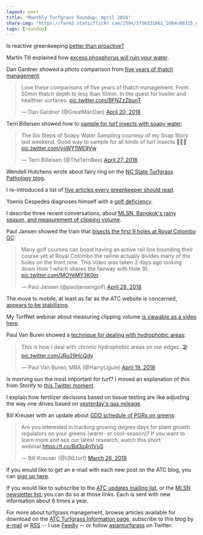 ```yaml
---
layout: post
title: "Monthly Turfgrass Roundup: April 2018"
share-img: "https://farm3.staticflickr.com/2594/3756331061_2d64c60315_o_d.jpg"
tags: [roundup]
---
```


Is reactive greenkeeping [better than proactive?](http://www.asianturfgrass.com/2018-04-01-is-reactive-better-than-proactive/)

Martin Till explained how [excess phosphorus will ruin your water](https://dcsturf.wordpress.com/2018/04/23/how-excess-phosphorus-will-ruin-your-water/).

Dan Gardner showed a photo comparison from [five years of thatch management](https://twitter.com/GreatManDan/status/987278520660312065):

<blockquote class="twitter-tweet" data-lang="en"><p lang="en" dir="ltr">Love these comparisons of five years of thatch management. From 50mm thatch depth to less than 10mm. In the quest for livelier and healthier surfaces. <a href="https://t.co/BFNZzZbunT">pic.twitter.com/BFNZzZbunT</a></p>&mdash; Dan Gardner (@GreatManDan) <a href="https://twitter.com/GreatManDan/status/987278520660312065?ref_src=twsrc%5Etfw">April 20, 2018</a></blockquote>
<script async src="https://platform.twitter.com/widgets.js" charset="utf-8"></script>

Terri Billeisen showed how to [sample for turf insects with soapy water](https://twitter.com/TheTerriBee/status/989866093358481408):

<blockquote class="twitter-video" data-lang="en"><p lang="en" dir="ltr">The Six Steps of Soapy Water Sampling courtesy of my Snap Story last weekend. Good way to sample for all kinds of turf insects 🐛👏🏼 <a href="https://t.co/ysWY1WE9Vw">pic.twitter.com/ysWY1WE9Vw</a></p>&mdash; Terri Billeisen (@TheTerriBee) <a href="https://twitter.com/TheTerriBee/status/989866093358481408?ref_src=twsrc%5Etfw">April 27, 2018</a></blockquote>
<script async src="https://platform.twitter.com/widgets.js" charset="utf-8"></script>

Wendell Hutchens wrote about fairy ring on the [NC State Turfgrass Pathology blog](https://turfpathology.plantpath.ncsu.edu/2018/04/18/its-no-fairy-tale-its-fairy-ring/).

I re-introduced a list of [five articles every greenkeeper should read](http://www.asianturfgrass.com/2018-04-05-five-articles-every-greenkeeper-should-read/).

Yoenis Cespedes diagnoses himself with a [golf deficiency](https://nyti.ms/2F7S6xj).

I describe three recent conversations, about [MLSN, Bangkok's rainy season, and measurement of clipping volume](http://www.asianturfgrass.com/2018-04-16-three-recent-conversations/).

Paul Jansen showed the train that [bisects the first 9 holes at Royal Colombo GC](https://twitter.com/pauljansengolf/status/990122359381094400):

<blockquote class="twitter-tweet" data-lang="en"><p lang="en" dir="ltr">Many golf courses can boast having an active rail line bounding their course yet at Royal Colombo the railine actually divides many of the holes on the front nine. This video was taken 2 days ago looking down Hole 1 which shares the fairway with Hole 18. <a href="https://t.co/MOYeMY3K0m">pic.twitter.com/MOYeMY3K0m</a></p>&mdash; Paul Jansen (@pauljansengolf) <a href="https://twitter.com/pauljansengolf/status/990122359381094400?ref_src=twsrc%5Etfw">April 28, 2018</a></blockquote>
<script async src="https://platform.twitter.com/widgets.js" charset="utf-8"></script>

The move to mobile, at least as far as the ATC website is concerned, [appears to be stabilizing](http://www.asianturfgrass.com/2018-04-22-blog-visits-by-device-type/).

My TurfNet webinar about measuring clipping volume [is viewable as a video here](https://turfnet.wistia.com/medias/0tdfvy5qcr).

Paul Van Buren showed a [technique for dealing with hydrophobic areas](https://twitter.com/HarryLigule/status/986953884651413505):

<blockquote class="twitter-tweet" data-lang="en"><p lang="en" dir="ltr">This is how I deal with chronic hydrophobic areas on our edges. 🏖 <a href="https://t.co/JRu29HcQdy">pic.twitter.com/JRu29HcQdy</a></p>&mdash; Paul Van Buren, MBA (@HarryLigule) <a href="https://twitter.com/HarryLigule/status/986953884651413505?ref_src=twsrc%5Etfw">April 19, 2018</a></blockquote>
<script async src="https://platform.twitter.com/widgets.js" charset="utf-8"></script>

Is morning sun the most important for turf? I moved an explanation of this from Storify to [this Twitter moment](http://www.asianturfgrass.com/2018-04-28-morning-sun-most-important-for-turf/).

I explain how fertilizer decisions based on tissue testing are like adjusting the way one drives based on [yesterday's gas mileage](http://www.asianturfgrass.com/2018-04-30-tissue-tests-and-gas-mileage/).

Bill Kreuser with an update about [GDD schedule of PGRs on greens](https://twitter.com/UNLturf/status/978259098339815424):

<blockquote class="twitter-tweet" data-lang="en"><p lang="en" dir="ltr">Are you interested in tracking growing degree days for plant growth regulators on your greens (warm- or cool-season)? If you want to learn more and see our latest research, watch this short webinar.<a href="https://t.co/Bd3z4n1VuS">https://t.co/Bd3z4n1VuS</a></p>&mdash; Bill Kreuser (@UNLturf) <a href="https://twitter.com/UNLturf/status/978259098339815424?ref_src=twsrc%5Etfw">March 26, 2018</a></blockquote>
<script async src="https://platform.twitter.com/widgets.js" charset="utf-8"></script>

If you would like to get an e-mail with each new post on the ATC blog, you can [sign up here](http://www.subscribepage.com/atc_blog_email).

If you would like to subscribe to the [ATC updates mailing list](http://www.subscribepage.com/atcupdate), or the [MLSN newsletter list](http://www.subscribepage.com/mlsn), you can do so at those links. Each is sent with new information about 6 times a year. 

For more about turfgrass management, browse articles available for download on the [ATC Turfgrass Information page](http://www.micahwoods.typepad.com/test_static/turf-information.html), subscribe to this blog by [e-mail](http://www.subscribepage.com/atc_blog_email) or [RSS](http://www.asianturfgrass.com/feed.xml) -- I use [Feedly](http://cloud.feedly.com/#welcome) -- or follow [asianturfgrass](https://twitter.com/asianturfgrass) on Twitter.
